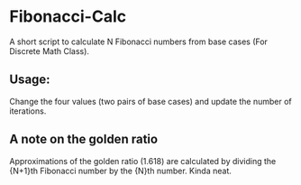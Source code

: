 # Fibonacci-Calc
A short script to calculate N Fibonacci numbers from base cases (For Discrete Math Class).

## Usage:
Change the four values (two pairs of base cases) and update the number of iterations.

## A note on the golden ratio
Approximations of the golden ratio (1.618) are calculated by dividing the {N+1}th Fibonacci number by the {N}th number. Kinda neat.
